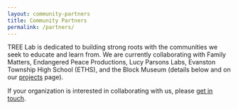 ```yaml
---
layout: community-partners
title: Community Partners
permalink: /partners/
---
```


TREE Lab is dedicated to building strong roots with the communities we seek to educate and learn from. We are currently collaborating with Family Matters, Endangered Peace Productions, Lucy Parsons Labs, Evanston Township High School (ETHS), and the Block Museum (details below and on our [projects](../projects/) page).

If your organization is interested in collaborating with us, please [get in touch](../contact/).